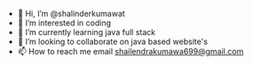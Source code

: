 - 👋 Hi, I’m @shalinderkumawat
- 👀 I’m interested in coding
- 🌱 I’m currently learning java full stack
- 💞️ I’m looking to collaborate on java based website's
- 📫 How to reach me email shailendrakumawa699@gmail.com


<!---
shalinderkumawat/shalinderkumawat is a ✨ special ✨ repository because its `README.md` (this file) appears on your GitHub profile.
You can click the Preview link to take a look at your changes.
--->
